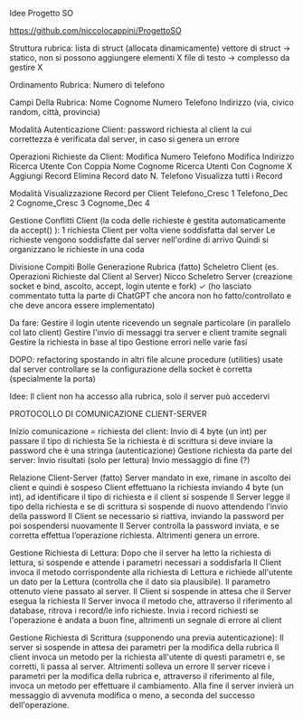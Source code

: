 Idee Progetto SO

https://github.com/niccolocappini/ProgettoSO

Struttura rubrica:
lista di struct (allocata dinamicamente)
vettore di struct → statico, non si possono aggiungere elementi X
file di testo → complesso da gestire X

Ordinamento Rubrica:
Numero di telefono

Campi Della Rubrica:
Nome
Cognome
Numero Telefono
Indirizzo (via, civico random, città, provincia)

Modalità Autenticazione Client:
password richiesta al client la cui correttezza è verificata dal server, in caso si genera un errore

Operazioni Richieste da Client:
Modifica Numero Telefono
Modifica Indirizzo
Ricerca Utente Con Coppia Nome Cognome
Ricerca Utenti Con Cognome X
Aggiungi Record
Elimina Record dato N. Telefono
Visualizza tutti i Record

Modalità Visualizzazione Record per Client
Telefono_Cresc 1
Telefono_Dec 2
Cognome_Cresc 3
Cognome_Dec 4

Gestione Conflitti Client (la coda delle richieste è gestita automaticamente da accept() ):
1 richiesta Client per volta viene soddisfatta dal server
Le richieste vengono soddisfatte dal server nell'ordine di arrivo
Quindi si organizzano le richieste in una coda









Divisione Compiti
Bolle
Generazione Rubrica (fatto)
Scheletro Client (es. Operazioni Richieste dal Client al Server)
Nicco
Scheletro Server (creazione socket e bind, ascolto, accept, login utente e fork) ✓
(ho lasciato commentato tutta la parte di ChatGPT che ancora non ho fatto/controllato e che deve ancora essere implementato)


Da fare:
Gestire il login utente ricevendo un segnale particolare (in parallelo col lato client)
Gestire l'invio di messaggi tra server e client tramite segnali
Gestire la richiesta in base al tipo
Gestione errori nelle varie fasi

DOPO:
refactoring spostando in altri file alcune procedure (utilities) usate dal server
controllare se la configurazione della socket è corretta (specialmente la porta)



Idee:
Il client non ha accesso alla rubrica, solo il server può accedervi


PROTOCOLLO DI COMUNICAZIONE CLIENT-SERVER

Inizio comunicazione = richiesta del client:
Invio di 4 byte (un int) per passare il tipo di richiesta
Se la richiesta è di scrittura si deve inviare la password che è una stringa (autenticazione)
Gestione richiesta da parte del server:
Invio risultati (solo per lettura)
Invio messaggio di fine (?)

Relazione Client-Server (fatto)
Server mandato in exe, rimane in ascolto dei client e quindi è sospeso
Client effettuano la richiesta inviando 4 byte (un int), ad identificare il tipo di richiesta e il client si sospende
Il Server legge il tipo della richiesta e se di scrittura si sospende di nuovo attendendo l’invio della password
Il Client se necessario si riattiva, inviando la password per poi sospendersi nuovamente
Il Server controlla la password inviata, e se corretta effettua l’operazione richiesta. Altrimenti genera un errore.

Gestione Richiesta di Lettura:
Dopo che il server ha letto la richiesta di lettura, si sospende e attende i parametri necessari a soddisfarla
Il Client invoca il metodo corrispondente alla richiesta di Lettura e richiede all'utente un dato per la Lettura (controlla che il dato sia plausibile). Il parametro ottenuto viene passato al server. Il Client si sospende in attesa che il Server esegua la richiesta
Il Server invoca il metodo che, attraverso il riferimento al database, ritrova i record/le info richieste. Invia i record richiesti se l'operazione è andata a buon fine, altrimenti un segnale di errore al client

Gestione Richiesta di Scrittura (supponendo una previa autenticazione):
Il server si sospende in attesa dei parametri per la modifica della rubrica
Il client invoca un metodo per la richiesta all'utente di questi parametri e, se corretti, li passa al server. Altrimenti solleva un errore
Il server riceve i parametri per la modifica della rubrica e, attraverso il riferimento al file, invoca un metodo per effettuare il cambiamento. Alla fine il server invierà un messaggio di avvenuta modifica o meno, a seconda del successo dell'operazione.
